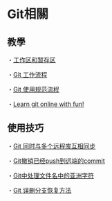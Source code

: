 # Git相關

## 教學
・[工作区和暂存区](https://www.liaoxuefeng.com/wiki/896043488029600/897271968352576)

・[Git 工作流程](http://www.ruanyifeng.com/blog/2015/12/git-workflow.html)

・[Git 使用规范流程](http://www.ruanyifeng.com/blog/2015/08/git-use-process.html)

・[Learn git online with fun!](https://learngitbranching.js.org/)

## 使用技巧
・[Git 同时与多个远程库互相同步](https://www.cnblogs.com/hongdada/p/7573923.html)

・[Git撤销已经push到远端的commit](https://www.xuxusheng.com/post/git撤销已经push到远端的commit)

・[Git中处理文件名中的亚洲字符](http://www.voidcn.com/article/p-blncfahi-bsr.html)

・[Git 误删分支恢复方法](https://blog.csdn.net/fdipzone/article/details/50616386)



